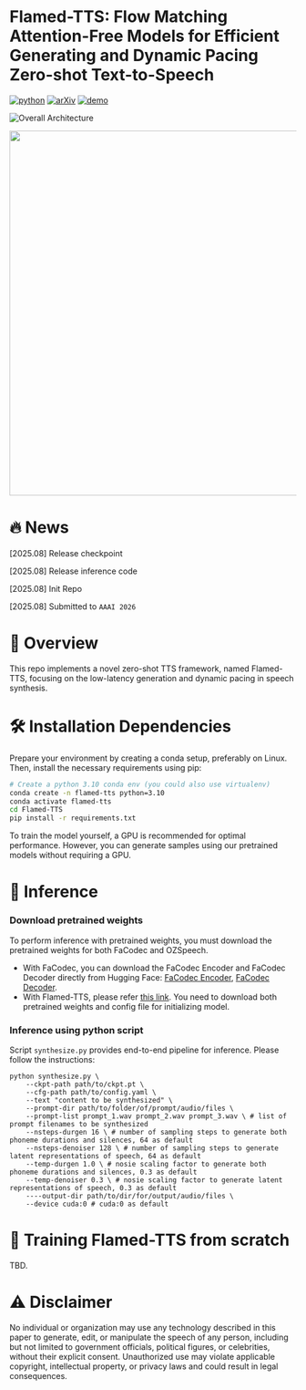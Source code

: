 # Flamed-TTS: Flow Matching Attention-Free Models for Efficient Generating and Dynamic Pacing Zero-shot Text-to-Speech

[![python](https://img.shields.io/badge/Python-3.10-brightgreen)]([https://github.com/SWivid/F5-TTS](https://github.com/flamedtts/Flamed-TTS))
[![arXiv](https://img.shields.io/badge/arXiv-2410.06885-b31b1b.svg?logo=arXiv)]()
[![demo](https://img.shields.io/badge/GitHub-Demo%20page-orange.svg)]()

![Overall Architecture](https://github.com/flamedtts/Flamed-TTS/blob/main/figs/Flamed-TTS.png)
<div align="center">
	<img src="https://github.com/flamedtts/Flamed-TTS/blob/main/figs/CodeDecoder_Denoiser.png" width="640" style="display: block; margin: auto;"/>
</div>

# 🔥 News
[2025.08] Release checkpoint

[2025.08] Release inference code

[2025.08] Init Repo

[2025.08] Submitted to `AAAI 2026`

# 🎯 Overview

This repo implements a novel zero-shot TTS framework, named Flamed-TTS, focusing on the low-latency generation and dynamic pacing in speech synthesis.

# 🛠️ Installation Dependencies

Prepare your environment by creating a conda setup, preferably on Linux. Then, install the necessary requirements using pip:
```bash
# Create a python 3.10 conda env (you could also use virtualenv)
conda create -n flamed-tts python=3.10
conda activate flamed-tts
cd Flamed-TTS
pip install -r requirements.txt
```

To train the model yourself, a GPU is recommended for optimal performance. However, you can generate samples using our pretrained models without requiring a GPU.

# 🚀 Inference

### Download pretrained weights

To perform inference with pretrained weights, you must download the pretrained weights for both FaCodec and OZSpeech.

* With FaCodec, you can download the FaCodec Encoder and FaCodec Decoder directly from Hugging Face: [FaCodec Encoder](https://huggingface.co/amphion/naturalspeech3_facodec/blob/main/ns3_facodec_encoder.bin), [FaCodec Decoder](https://huggingface.co/amphion/naturalspeech3_facodec/blob/main/ns3_facodec_decoder.bin).
* With Flamed-TTS, please refer [this link](https://drive.google.com/drive/folders/17A5OJoF6yUqiy62n1ghEGJ6EwHUexUEs?usp=sharing). You need to download both pretrained weights and config file for initializing model.

### Inference using python script

Script `synthesize.py` provides end-to-end pipeline for inference. Please follow the instructions:

```
python synthesize.py \
	--ckpt-path path/to/ckpt.pt \
 	--cfg-path path/to/config.yaml \
	--text "content to be synthesized" \
	--prompt-dir path/to/folder/of/prompt/audio/files \
	--prompt-list prompt_1.wav prompt_2.wav prompt_3.wav \ # list of prompt filenames to be synthesized
	--nsteps-durgen 16 \ # number of sampling steps to generate both phoneme durations and silences, 64 as default
	--nsteps-denoiser 128 \ # number of sampling steps to generate latent representations of speech, 64 as default
	--temp-durgen 1.0 \ # nosie scaling factor to generate both phoneme durations and silences, 0.3 as default
	--temp-denoiser 0.3 \ # nosie scaling factor to generate latent representations of speech, 0.3 as default
	----output-dir path/to/dir/for/output/audio/files \
	--device cuda:0 # cuda:0 as default
```

# 🔄 Training Flamed-TTS from scratch

TBD.

# ⚠️ Disclaimer

No individual or organization may use any technology described in this paper to generate, edit, or manipulate the speech of any person, including but not limited to government officials, political figures, or celebrities, without their explicit consent. Unauthorized use may violate applicable copyright, intellectual property, or privacy laws and could result in legal consequences.













